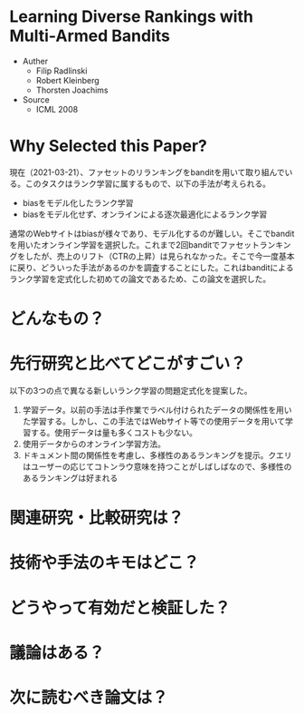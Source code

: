 # Learning Diverse Rankings with Multi-Armed Bandits

- Auther
  - Filip Radlinski
  - Robert Kleinberg
  - Thorsten Joachims
- Source
  - ICML 2008

# Why Selected this Paper?

現在（2021-03-21）、ファセットのリランキングをbanditを用いて取り組んでいる。このタスクはランク学習に属するもので、以下の手法が考えられる。

- biasをモデル化したランク学習
- biasをモデル化せず、オンラインによる逐次最適化によるランク学習

通常のWebサイトはbiasが様々であり、モデル化するのが難しい。そこでbanditを用いたオンライン学習を選択した。これまで2回banditでファセットランキングをしたが、売上のリフト（CTRの上昇）は見られなかった。そこで今一度基本に戻り、どういった手法があるのかを調査することにした。これはbanditによるランク学習を定式化した初めての論文であるため、この論文を選択した。

# どんなもの？



# 先行研究と比べてどこがすごい？

以下の3つの点で異なる新しいランク学習の問題定式化を提案した。

1. 学習データ。以前の手法は手作業でラベル付けられたデータの関係性を用いた学習する。しかし、この手法ではWebサイト等での使用データを用いて学習する。使用データは量も多くコストも少ない。
2. 使用データからのオンライン学習方法。
3. ドキュメント間の関係性を考慮し、多様性のあるランキングを提示。クエリはユーザーの応じてコトンラウ意味を持つことがしばしばなので、多様性のあるランキングは好まれる

# 関連研究・比較研究は？



# 技術や手法のキモはどこ？
# どうやって有効だと検証した？
# 議論はある？
# 次に読むべき論文は？
